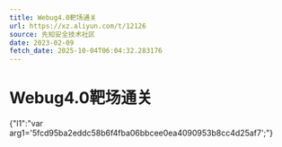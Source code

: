 ```yaml
---
title: Webug4.0靶场通关
url: https://xz.aliyun.com/t/12126
source: 先知安全技术社区
date: 2023-02-09
fetch_date: 2025-10-04T06:04:32.283176
---
```


# Webug4.0靶场通关

{"l1":"var arg1='5fcd95ba2eddc58b6f4fba06bbcee0ea4090953b8cc4d25af7';"}